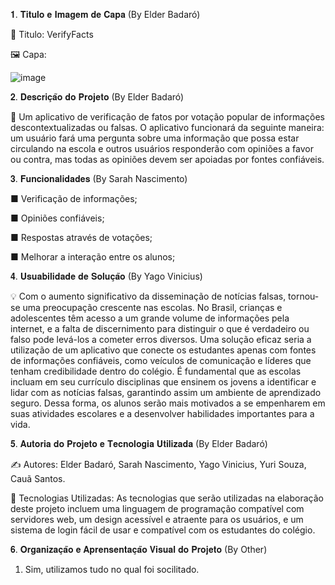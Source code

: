 𝟏. 𝐓𝐢𝐭𝐮𝐥𝐨 𝐞 𝐈𝐦𝐚𝐠𝐞𝐦 𝐝𝐞 𝐂𝐚𝐩𝐚 (By Elder Badaró)

🔎 Titulo: VerifyFacts

🖼️ Capa:


![image](https://user-images.githubusercontent.com/130578013/236457740-8a708762-0ebe-4052-88c5-8635d029b50d.png)


𝟐. 𝐃𝐞𝐬𝐜𝐫𝐢𝐜̧𝐚̃𝐨 𝐝𝐨 𝐏𝐫𝐨𝐣𝐞𝐭𝐨 (By Elder Badaró)

📖 Um aplicativo de verificação de fatos por votação popular de informações descontextualizadas ou falsas. O aplicativo funcionará da seguinte maneira: 
um usuário fará uma pergunta sobre uma informação que possa estar circulando na escola e outros usuários responderão com opiniões a favor ou contra, 
mas todas as opiniões devem ser apoiadas por fontes confiáveis.

𝟑. 𝐅𝐮𝐧𝐜𝐢𝐨𝐧𝐚𝐥𝐢𝐝𝐚𝐝𝐞𝐬 (By Sarah Nascimento)

■ Verificação de informações;

■ Opiniões confiáveis;

■ Respostas através de votações;

■ Melhorar a interação entre os alunos;

𝟒. 𝐔𝐬𝐮𝐚𝐛𝐢𝐥𝐢𝐝𝐚𝐝𝐞 𝐝𝐞 𝐒𝐨𝐥𝐮𝐜̧𝐚̃𝐨 (By Yago Vinicius)

💡 Com o aumento significativo da disseminação de notícias falsas, tornou-se uma preocupação crescente nas escolas. No Brasil, crianças e adolescentes têm acesso a um grande volume de informações pela internet, e a falta de discernimento para distinguir o que é verdadeiro ou falso pode levá-los a cometer erros diversos. Uma solução eficaz seria a utilização de um aplicativo que conecte os estudantes apenas com fontes de informações confiáveis, como veículos de comunicação e líderes que tenham credibilidade dentro do colégio. É fundamental que as escolas incluam em seu currículo disciplinas que ensinem os jovens a identificar e lidar com as notícias falsas, garantindo assim um ambiente de aprendizado seguro. Dessa forma, os alunos serão mais motivados a se empenharem em suas atividades escolares e a desenvolver habilidades importantes para a vida.

𝟓. 𝐀𝐮𝐭𝐨𝐫𝐢𝐚 𝐝𝐨 𝐏𝐫𝐨𝐣𝐞𝐭𝐨 𝐞 𝐓𝐞𝐜𝐧𝐨𝐥𝐨𝐠𝐢𝐚 𝐔𝐭𝐢𝐥𝐢𝐳𝐚𝐝𝐚 (By Elder Badaró)

✍️ Autores: Elder Badaró, Sarah Nascimento, Yago Vinicius, Yuri Souza, Cauã Santos. 

💾 Tecnologias Utilizadas: As tecnologias que serão utilizadas na elaboração deste projeto incluem uma linguagem de programação compatível com servidores web, um design acessível e atraente para os usuários, e um sistema de login fácil de usar e compatível com os estudantes do colégio.

𝟔. 𝐎𝐫𝐠𝐚𝐧𝐢𝐳𝐚𝐜̧𝐚̃𝐨 𝐞 𝐀𝐩𝐫𝐞𝐧𝐬𝐞𝐧𝐭𝐚𝐜̧𝐚̃𝐨 𝐕𝐢𝐬𝐮𝐚𝐥 𝐝𝐨 𝐏𝐫𝐨𝐣𝐞𝐭𝐨 (By Other)

1. Sim, utilizamos tudo no qual foi socilitado. 
